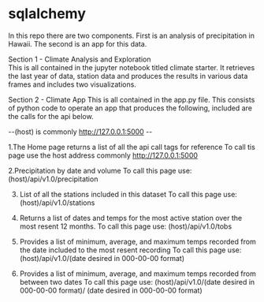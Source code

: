 # sqlalchemy

In this repo there are two components. First is an analysis of precipitation in Hawaii. The second is an app for this data.

Section 1 - Climate Analysis and Exploration  
This is all contained in the jupyter notebook titled climate starter. It retrieves the last year of data, station data and produces the results in various data frames and includes two visualizations.

Section 2 - Climate App
This is all contained in the app.py file. This consists of python code to operate an app that produces the following, included are the calls for the api below. 

--(host) is commonly http://127.0.0.1:5000 --

1.The Home page returns a list of all the api call tags for reference
To call tis page use the host address commonly http://127.0.0.1:5000

2.Precipitation by date and volume
To call this page use: (host)/api/v1.0/precipitation

3.	List of all the stations included in this dataset
To call this page use: (host)/api/v1.0/stations

4.	Returns a list of dates and temps for the most active station over the most resent 12 months.
To call this page use: (host)/api/v1.0/tobs

5.	Provides a list of minimum, average, and maximum temps recorded from the date included to the most resent recording
To call this page use: (host)/api/v1.0/(date desired in 000-00-00 format)

6.	Provides a list of minimum, average, and maximum temps recorded from between two dates
To call this page use: (host)/api/v1.0/(date desired in 000-00-00 format)/ (date desired in 000-00-00 format)
